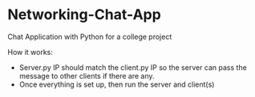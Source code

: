 # Networking-Chat-App
Chat Application with Python for a college project

How it works: 
- Server.py IP should match the client.py IP so the server can pass the message to other clients if there are any.
- Once everything is set up, then run the server and client(s)
